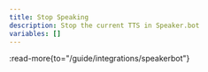 ```yaml
---
title: Stop Speaking
description: Stop the current TTS in Speaker.bot
variables: []
---
```


:read-more{to="/guide/integrations/speakerbot"}